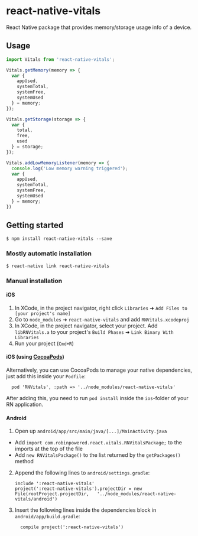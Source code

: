 # react-native-vitals

React Native package that provides memory/storage usage info of a device.

## Usage
```javascript
import Vitals from 'react-native-vitals';

Vitals.getMemory(memory => {
  var {
    appUsed,
    systemTotal,
    systemFree,
    systemUsed
  } = memory;
});

Vitals.getStorage(storage => {
  var {
    total,
    free,
    used
  } = storage;
});

Vitals.addLowMemoryListener(memory => {
  console.log('Low memory warning triggered');
  var {
    appUsed,
    systemTotal,
    systemFree,
    systemUsed
  } = memory;
})
```

## Getting started

`$ npm install react-native-vitals --save`

### Mostly automatic installation

`$ react-native link react-native-vitals`

### Manual installation


#### iOS

1. In XCode, in the project navigator, right click `Libraries` ➜ `Add Files to [your project's name]`
2. Go to `node_modules` ➜ `react-native-vitals` and add `RNVitals.xcodeproj`
3. In XCode, in the project navigator, select your project. Add `libRNVitals.a` to your project's `Build Phases` ➜ `Link Binary With Libraries`
4. Run your project (`Cmd+R`)

#### iOS (using [CocoaPods](https://cocoapods.org/))

Alternatively, you can use CocoaPods to manage your native dependencies, just add this inside your `Podfile`:
```
  pod 'RNVitals', :path => '../node_modules/react-native-vitals'
```

After adding this, you need to run `pod install` inside the `ios`-folder of your RN application.

#### Android

1. Open up `android/app/src/main/java/[...]/MainActivity.java`
  - Add `import com.robinpowered.react.vitals.RNVitalsPackage;` to the imports at the top of the file
  - Add `new RNVitalsPackage()` to the list returned by the `getPackages()` method
2. Append the following lines to `android/settings.gradle`:
  	```
  	include ':react-native-vitals'
  	project(':react-native-vitals').projectDir = new File(rootProject.projectDir, 	'../node_modules/react-native-vitals/android')
  	```
3. Insert the following lines inside the dependencies block in `android/app/build.gradle`:
  	```
      compile project(':react-native-vitals')
  	```

